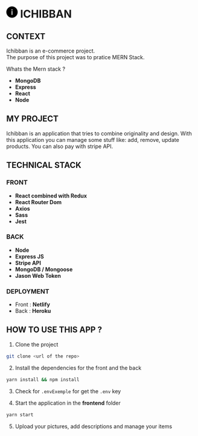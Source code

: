 # <img src="./frontend/public/images/info.png" style = "width:30px" > ICHIBBAN

## CONTEXT

Ichibban is an e-commerce project. <br>
The purpose of this project was to pratice MERN Stack.

Whats the Mern stack ?

- **MongoDB**
- **Express**
- **React**
- **Node**

## MY PROJECT

Ichibban is an application that tries to combine originality and design.
With this application you can manage some stuff like: add, remove, update products. You can also pay with stripe API.

## TECHNICAL STACK

### FRONT

- **React combined with Redux**
- **React Router Dom**
- **Axios**
- **Sass**
- **Jest**

### BACK

- **Node**
- **Express JS**
- **Stripe API**
- **MongoDB / Mongoose**
- **Jason Web Token**

### DEPLOYMENT

- Front : **Netlify**
- Back : **Heroku**

## HOW TO USE THIS APP ?

1. Clone the project

```bash
git clone <url of the repo>
```

2. Install the dependencies for the front and the back

```bash
yarn install && npm install
```

3. Check for `.envExemple` for get the `.env` key

4. Start the application in the **frontend** folder

```bash
yarn start
```

5. Upload your pictures, add descriptions and manage your items

